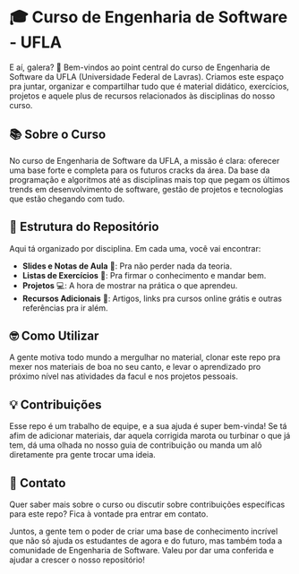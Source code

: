 # 🎓 Curso de Engenharia de Software - UFLA

E aí, galera? 🚀 Bem-vindos ao point central do curso de Engenharia de Software da UFLA (Universidade Federal de Lavras). Criamos este espaço pra juntar, organizar e compartilhar tudo que é material didático, exercícios, projetos e aquele plus de recursos relacionados às disciplinas do nosso curso.

## 📚 Sobre o Curso

No curso de Engenharia de Software da UFLA, a missão é clara: oferecer uma base forte e completa para os futuros cracks da área. Da base da programação e algoritmos até as disciplinas mais top que pegam os últimos trends em desenvolvimento de software, gestão de projetos e tecnologias que estão chegando com tudo.

## 📁 Estrutura do Repositório

Aqui tá organizado por disciplina. Em cada uma, você vai encontrar:

- **Slides e Notas de Aula** 📑: Pra não perder nada da teoria.
- **Listas de Exercícios** 🧠: Pra firmar o conhecimento e mandar bem.
- **Projetos** 💻: A hora de mostrar na prática o que aprendeu.
- **Recursos Adicionais** 🔗: Artigos, links pra cursos online grátis e outras referências pra ir além.

## 🤓 Como Utilizar

A gente motiva todo mundo a mergulhar no material, clonar este repo pra mexer nos materiais de boa no seu canto, e levar o aprendizado pro próximo nível nas atividades da facul e nos projetos pessoais.

## 💡 Contribuições

Esse repo é um trabalho de equipe, e a sua ajuda é super bem-vinda! Se tá afim de adicionar materiais, dar aquela corrigida marota ou turbinar o que já tem, dá uma olhada no nosso guia de contribuição ou manda um alô diretamente pra gente trocar uma ideia.

## 📩 Contato

Quer saber mais sobre o curso ou discutir sobre contribuições específicas para este repo? Fica à vontade pra entrar em contato.

Juntos, a gente tem o poder de criar uma base de conhecimento incrível que não só ajuda os estudantes de agora e do futuro, mas também toda a comunidade de Engenharia de Software. Valeu por dar uma conferida e ajudar a crescer o nosso repositório!

